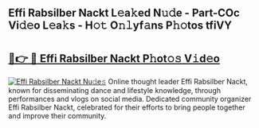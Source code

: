 ## Effi Rabsilber Nackt L𝚎a𝚔ed N𝚞𝚍e - Part-COc Vi𝚍𝚎o L𝚎a𝚔s - H𝚘𝚝 O𝚗𝚕yf𝚊ns P𝚑𝚘tos tfiVY

# <h2><a href="http://kff4r6i.oniu.top/?m=Effi+Rabsilber+Nackt">🔗👉 🔴 Effi Rabsilber Nackt P𝚑ot𝚘𝚜 V𝚒d𝚎o</a></h2>

[![Effi Rabsilber Nackt Nu𝚍e𝚜](https://i.imgur.com/0qMVB7G.gif)](http://kff4r6i.oniu.top/?m=Effi+Rabsilber+Nackt)
Online thought leader Effi Rabsilber Nackt, known for disseminating dance and lifestyle knowledge, through performances and vlogs on social media. Dedicated community organizer Effi Rabsilber Nackt, celebrated for their efforts to bring people together and improve their community.  
